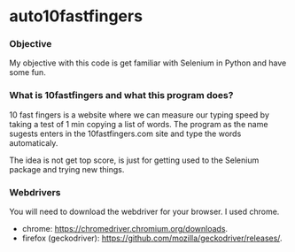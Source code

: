 # auto10fastfingers

### Objective

My objective with this code is get familiar with Selenium in Python and have some fun.

### What is 10fastfingers and what this program does?

10 fast fingers is a website where we can measure our typing speed by taking a test of 1 min copying a list of words.
The program as the name sugests enters in the 10fastfingers.com site and type the words automaticaly.

The idea is not get top score, is just for getting used to the Selenium package and trying new things.

### Webdrivers

You will need to download the webdriver for your browser. I used chrome.

- chrome: https://chromedriver.chromium.org/downloads.
- firefox (geckodriver): https://github.com/mozilla/geckodriver/releases/.
